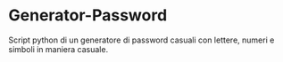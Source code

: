 # Generator-Password

Script python di un generatore di password casuali con lettere, numeri e simboli in maniera casuale.
